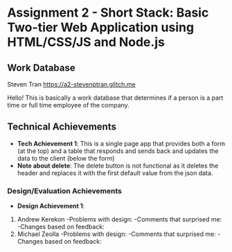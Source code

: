 Assignment 2 - Short Stack: Basic Two-tier Web Application using HTML/CSS/JS and Node.js  
===

## Work Database
Steven Tran https://a2-stevenptran.glitch.me

Hello! This is basically a work database that determines if a person is a part time or full time employee of the company.

## Technical Achievements
- **Tech Achievement 1**: This is a single page app that provides both a form (at the top) and a table that responds and sends back and updates the data to the client (below the form)
- **Note about delete**: The delete button is not functional as it deletes the header and replaces it with the first default value from the json data.

### Design/Evaluation Achievements
- **Design Achievement 1**: 
1. Andrew Kerekon
    -Problems with design:
    -Comments that surprised me:
    -Changes based on feedback:
2. Michael Zeolla
    -Problems with design:
    -Comments that surprised me:
    -Changes based on feedback:
